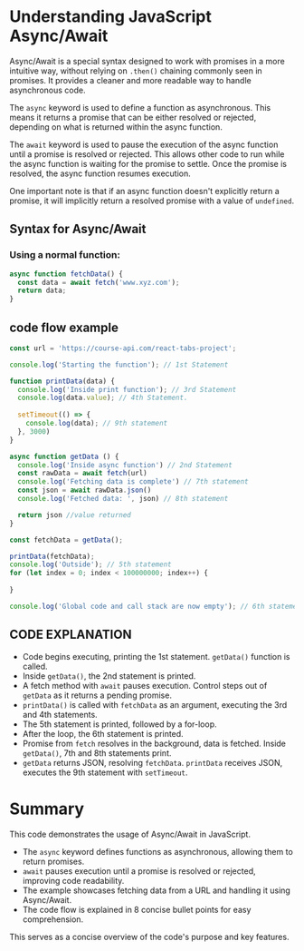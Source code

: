 # Understanding JavaScript Async/Await

Async/Await is a special syntax designed to work with promises in a more intuitive way, without relying on `.then()` chaining commonly seen in promises. It provides a cleaner and more readable way to handle asynchronous code.

The `async` keyword is used to define a function as asynchronous. This means it returns a promise that can be either resolved or rejected, depending on what is returned within the async function.

The `await` keyword is used to pause the execution of the async function until a promise is resolved or rejected. This allows other code to run while the async function is waiting for the promise to settle. Once the promise is resolved, the async function resumes execution.

One important note is that if an async function doesn't explicitly return a promise, it will implicitly return a resolved promise with a value of `undefined`.

## Syntax for Async/Await

### Using a normal function:

```javascript
async function fetchData() {
  const data = await fetch('www.xyz.com');
  return data;
}
```
## code flow example

```javascript
const url = 'https://course-api.com/react-tabs-project';

console.log('Starting the function'); // 1st Statement

function printData(data) {
  console.log('Inside print function'); // 3rd Statement
  console.log(data.value); // 4th Statement.
  
  setTimeout(() => {
    console.log(data); // 9th statement
  }, 3000)
}

async function getData () {
  console.log('Inside async function') // 2nd Statement
  const rawData = await fetch(url) 
  console.log('Fetching data is complete') // 7th statement
  const json = await rawData.json() 
  console.log('Fetched data: ', json) // 8th statement

  return json //value returned
}

const fetchData = getData(); 

printData(fetchData); 
console.log('Outside'); // 5th statement
for (let index = 0; index < 100000000; index++) {
  
}

console.log('Global code and call stack are now empty'); // 6th statement
```

## CODE EXPLANATION

- Code begins executing, printing the 1st statement. `getData()` function is called.
- Inside `getData()`, the 2nd statement is printed.
- A fetch method with `await` pauses execution. Control steps out of `getData` as it returns a pending promise.
- `printData()` is called with `fetchData` as an argument, executing the 3rd and 4th statements.
- The 5th statement is printed, followed by a for-loop.
- After the loop, the 6th statement is printed.
- Promise from `fetch` resolves in the background, data is fetched. Inside `getData()`, 7th and 8th statements print.
- `getData` returns JSON, resolving `fetchData`. `printData` receives JSON, executes the 9th statement with `setTimeout`.


# Summary

This code demonstrates the usage of Async/Await in JavaScript. 

- The `async` keyword defines functions as asynchronous, allowing them to return promises.
- `await` pauses execution until a promise is resolved or rejected, improving code readability.
- The example showcases fetching data from a URL and handling it using Async/Await.
- The code flow is explained in 8 concise bullet points for easy comprehension.

This serves as a concise overview of the code's purpose and key features.
